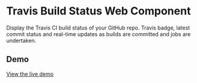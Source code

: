 # Travis Build Status Web Component

Display the Travis CI build status of your GitHub repo. Travis badge, latest commit status and real-time updates as builds are committed and jobs are undertaken.

## Demo

[View the live demo](docs/example.html)

